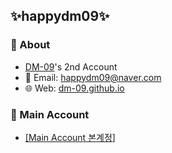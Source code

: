 ## ✨️happydm09✨️
### 🪪 About
- <a href='https://github.com/DM-09'>DM-09</a>'s 2nd Account<br>
- 📧 Email: happydm09@naver.com <br>
- 🌐 Web: <a href='https://dm-09.github.io'>dm-09.github.io</a>
### 👤 Main Account
- <a href='https://github.com/DM-09'>[Main Account 본계정</a><a href='https://github.com/happydm09/happydm09/blob/main/BookMark.md'>]</a>
